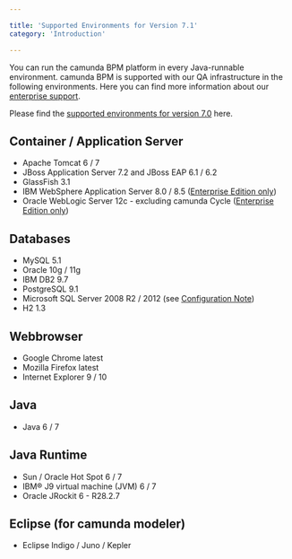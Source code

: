 ```yaml
---

title: 'Supported Environments for Version 7.1'
category: 'Introduction'

---
```



You can run the camunda BPM platform in every Java-runnable environment. camunda BPM is supported with our QA infrastructure in the following environments. Here you can find more information about our <a href="http://www.camunda.com/fox/services/support/">enterprise support</a>.

Please find the  <a href="http://docs.camunda.org/7.0/guides/user-guide/#introduction-supported-environments">supported environments for version 7.0</a> here.


## Container / Application Server

*   Apache Tomcat 6 / 7
*   JBoss Application Server 7.2 and JBoss EAP 6.1 / 6.2
*   GlassFish 3.1
*   IBM WebSphere Application Server 8.0 / 8.5 (<a href="http://www.camunda.com/bpm/features/">Enterprise Edition only</a>)
*	Oracle WebLogic Server 12c - excluding camunda Cycle (<a href="http://www.camunda.com/bpm/features/">Enterprise Edition only</a>)


## Databases
    
*   MySQL 5.1
*   Oracle 10g / 11g
*   IBM DB2 9.7 
*   PostgreSQL 9.1
*   Microsoft SQL Server 2008 R2 / 2012 (see [Configuration Note](ref:#process-engine-database-configuration-custom-configuration-for-microsoft-sql-server))
*   H2 1.3


## Webbrowser

*   Google Chrome latest
*   Mozilla Firefox latest
*   Internet Explorer 9 / 10

  
## Java 

*   Java 6 / 7


## Java Runtime

* Sun / Oracle Hot Spot 6 / 7
* IBM® J9 virtual machine (JVM) 6 / 7
* Oracle JRockit 6 - R28.2.7


## Eclipse (for camunda modeler)

*   Eclipse Indigo / Juno / Kepler
